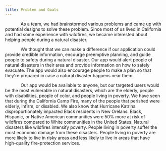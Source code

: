 ```yaml
---
title: Problem and Goals
---
```


<p style="text-indent: 50px;">
As a team, we had brainstormed various problems and came up with potential designs to solve these problem. Since most of us lived in California and had some experience with wildfires, we became interested about helping people during a natural disaster.
</p>

<p style="text-indent: 50px;">
We thought that we can make a difference if our application could provide credible information, encourge preemptive planning, and guide people to safety during a natural disaster. Our app would alert people of natural disasters in their area and provide information on how to safely evacuate. The app would also encourage people to make a plan so that they're prepared in case a natural disaster happens near them.
</p>

<p style="text-indent: 50px;">
Our app would be available to anyone, but our targeted users would be the most vulnerable in natural disasters, which are the elderly, people with disabilities, people of color, and people living in poverty. We have seen that during the California Camp Fire, many of the people that perished were elderly, infirm, or disabled. We also know that Hurricane Katrina disproportionately impacted Black residents in New Orelans. Black, Hispanic, or Native American communities were 50% more at risk of wildfires compared to White communities in the United States. Natural disasters like wildfires intensify poverty. People living in poverty suffer the most economic damage from these disasters. People living in poverty are more likely to live in risky areas and less likely to live in areas that have high-quality fire-protection services.
</p>